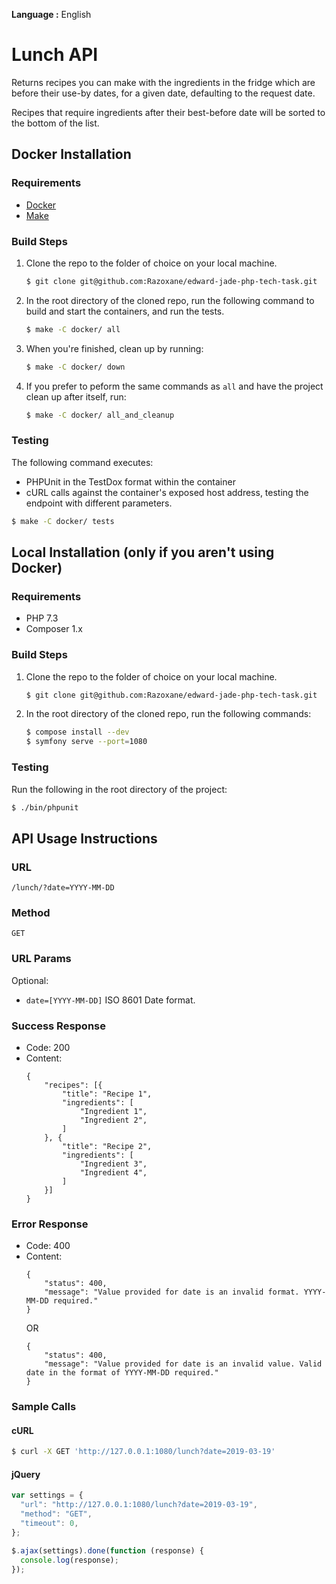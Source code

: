 __Language :__ English

# Lunch API

Returns recipes you can make with the ingredients in the fridge which are before their use-by dates, for a given date, defaulting to the request date.

Recipes that require ingredients after their best-before date will be sorted to the bottom of the list.

## Docker Installation

### Requirements

- [Docker](https://docs.docker.com/get-docker/)
- [Make](https://www.gnu.org/software/make/)

### Build Steps

1. Clone the repo to the folder of choice on your local machine.
    ```sh
    $ git clone git@github.com:Razoxane/edward-jade-php-tech-task.git
    ```

2. In the root directory of the cloned repo, run the following command to build and start the containers, and run the tests.
    ```sh
    $ make -C docker/ all
    ```

3. When you're finished, clean up by running:
    ```sh
    $ make -C docker/ down
    ```

4. If you prefer to peform the same commands as `all` and have the project clean up after itself, run:
    ```sh
    $ make -C docker/ all_and_cleanup
    ```

### Testing
The following command executes:
- PHPUnit in the TestDox format within the container
- cURL calls against the container's exposed host address, testing the endpoint with different parameters.
```sh
$ make -C docker/ tests
```

## Local Installation (only if you aren't using Docker)

### Requirements
- PHP 7.3
- Composer 1.x

### Build Steps
1. Clone the repo to the folder of choice on your local machine.
    ```sh
    $ git clone git@github.com:Razoxane/edward-jade-php-tech-task.git
    ```

2. In the root directory of the cloned repo, run the following commands:
    ```sh
    $ compose install --dev
    $ symfony serve --port=1080
    ```

### Testing
Run the following in the root directory of the project:
```sh
$ ./bin/phpunit
```

## API Usage Instructions

### URL
```
/lunch/?date=YYYY-MM-DD
```

### Method
```
GET
```

### URL Params
Optional:
- `date=[YYYY-MM-DD]` ISO 8601 Date format.

### Success Response
- Code: 200
- Content:
    ```
    {
        "recipes": [{
            "title": "Recipe 1",
            "ingredients": [
                "Ingredient 1",
                "Ingredient 2",
            ]
        }, {
            "title": "Recipe 2",
            "ingredients": [
                "Ingredient 3",
                "Ingredient 4",
            ]
        }]
    }
    ```

### Error Response
- Code: 400
- Content:
    ```
    {
        "status": 400,
        "message": "Value provided for date is an invalid format. YYYY-MM-DD required."
    }
    ```
    OR
    ```
    {
        "status": 400,
        "message": "Value provided for date is an invalid value. Valid date in the format of YYYY-MM-DD required."
    }
    ```

### Sample Calls
#### cURL
```sh
$ curl -X GET 'http://127.0.0.1:1080/lunch?date=2019-03-19'
```
#### jQuery
```JavaScript
var settings = {
  "url": "http://127.0.0.1:1080/lunch?date=2019-03-19",
  "method": "GET",
  "timeout": 0,
};

$.ajax(settings).done(function (response) {
  console.log(response);
});
```
